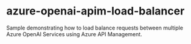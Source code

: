 # azure-openai-apim-load-balancer
Sample demonstrating how to load balance requests between multiple Azure OpenAI Services using Azure API Management.
